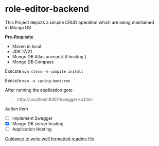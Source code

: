 # role-editor-backend

This Project depicts a simplie CRUD operation 
which are being maintained in Mongo DB

**Pre-Requisite**
- Maven in local
- JDK 17/21
- Mongo DB Atlas account( if hosting )
- Mongo DB Compass

Execute `mvn clean -e compile install`

Execute `mvn -e spring-boot:run`

After running the application goto
> http://localhost:8081/swagger-ui.html

_Action Item_
- [ ] Implement Swagger
- [x] Mongo DB server hosting
- [ ] Application Hosting

[Guidance to write well formatted readme file](https://docs.github.com/en/github/writing-on-github/getting-started-with-writing-and-formatting-on-github/basic-writing-and-formatting-syntax)
